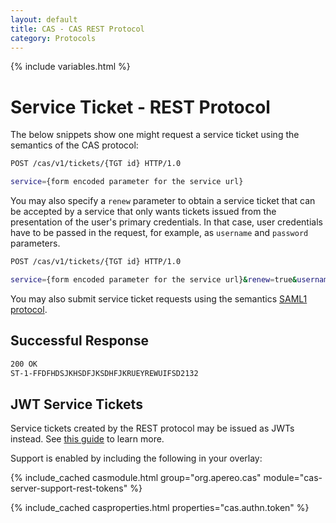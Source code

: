 ```yaml
---
layout: default
title: CAS - CAS REST Protocol
category: Protocols
---
```


{% include variables.html %}

# Service Ticket - REST Protocol

The below snippets show one might request a service ticket using the semantics of the CAS protocol:

```bash
POST /cas/v1/tickets/{TGT id} HTTP/1.0

service={form encoded parameter for the service url}
```

You may also specify a `renew` parameter to obtain a service ticket that can 
be accepted by a service that only wants tickets issued from the presentation 
of the user's primary credentials. In that case, user credentials have to be 
passed in the request, for example, as `username` and `password` parameters.

```bash
POST /cas/v1/tickets/{TGT id} HTTP/1.0

service={form encoded parameter for the service url}&renew=true&username=casuser&password=password
```

You may also submit service ticket requests using the semantics [SAML1 protocol](SAML-v1-Protocol.html).

## Successful Response

```bash
200 OK
ST-1-FFDFHDSJKHSDFJKSDHFJKRUEYREWUIFSD2132
```

## JWT Service Tickets

Service tickets created by the REST protocol 
may be issued as JWTs instead. See [this guide](../installation/Configure-ServiceTicket-JWT.html) to learn more.

Support is enabled by including the following in your overlay:

{% include_cached casmodule.html group="org.apereo.cas" module="cas-server-support-rest-tokens" %}

{% include_cached casproperties.html properties="cas.authn.token" %}
